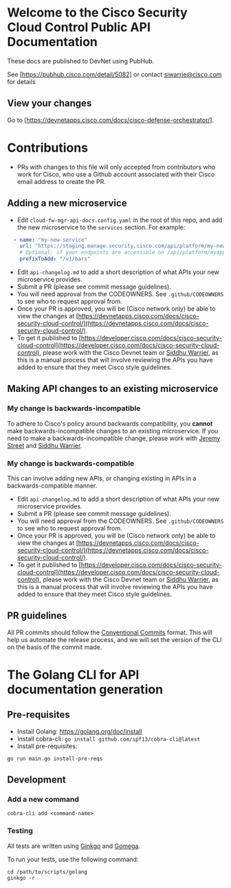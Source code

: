 # Welcome to the Cisco Security Cloud Control Public API Documentation

These docs are published to DevNet using PubHub.

See [https://pubhub.cisco.com/detail/5082] or contact siwarrie@cisco.com for details

## View your changes

Go to [https://devnetapps.cisco.com/docs/cisco-defense-orchestrator/].

# Contributions

- PRs with changes to this file will only accepted from contributors who work for Cisco, who use
  a Github account associated with their Cisco email address to create the PR.

## Adding a new microservice

- Edit `cloud-fw-mgr-api-docs.config.yaml` in the root of this repo, and add the new microservice to
  the `services` section. For example:

```yaml
  - name: "my-new-service"
    url: "https://staging.manage.security.cisco.com/api/platform/my-new-service/v3/api-docs.yaml"
    # Optional: if your endpoints are accessible on /api/platform/myapp/foos, but the public-api-gateway makes them available on /api/rest/v1/bars/foos, you should specify /v1/bars as the prefix. Start with a /, and no trailing slashes.
    prefixToAdd: "/v1/bars"
```
- Edit `api-changelog.md` to add a short description of what APIs your new microservice provides.
- Submit a PR (please see commit message guidelines).
- You will need approval from the CODEOWNERS. See `.github/CODEOWNERS` to see who to request
  approval from.
- Once your PR is approved, you will be (Cisco network only) be able to view the changes at
  [https://devnetapps.cisco.com/docs/cisco-security-cloud-control/](https://devnetapps.cisco.com/docs/cisco-security-cloud-control/).
- To get it published to [https://developer.cisco.com/docs/cisco-security-cloud-control](https://developer.cisco.com/docs/cisco-security-cloud-control),
  please work with the Cisco Devnet team or [Siddhu Warrier](mailto:siwarrie@cisco.com), as this is a manual process that will involve reviewing the APIs you have added to ensure
  that they meet Cisco style guidelines.

## Making API changes to an existing microservice

### My change is backwards-incompatible

To adhere to Cisco's policy around backwards compatibility, you **cannot** make backwards-incompatible changes to an existing microservice.
If you need to make a backwards-incompatible change, please work with [Jeremy Street](mailto:jerestre@cisco.com) and [Siddhu Warrier](mailto:siwarrie@cisco.com).

### My change is backwards-compatible

This can involve adding new APIs, or changing existing in APIs in a backwards-compatible manner.

- Edit `api-changelog.md` to add a short description of what APIs your new microservice provides.
- Submit a PR (please see commit message guidelines).
- You will need approval from the CODEOWNERS. See `.github/CODEOWNERS` to see who to request
  approval from.
- Once your PR is approved, you will be (Cisco network only) be able to view the changes at
  [https://devnetapps.cisco.com/docs/cisco-security-cloud-control/](https://devnetapps.cisco.com/docs/cisco-security-cloud-control/).
- To get it published to [https://developer.cisco.com/docs/cisco-security-cloud-control](https://developer.cisco.com/docs/cisco-security-cloud-control),
  please work with the Cisco Devnet team or [Siddhu Warrier](mailto:siwarrie@cisco.com), as this is a manual process that will involve reviewing the APIs you have added to ensure
  that they meet Cisco style guidelines.

## PR guidelines

All PR commits should follow
the [Conventional Commits](https://www.conventionalcommits.org/en/v1.0.0/) format.
This will help us automate the release process, and we will set the version of the CLI on the basis
of the commit made.

# The Golang CLI for API documentation generation

## Pre-requisites

- Install Golang: https://golang.org/doc/install
- Install cobra-cli: `go install github.com/spf13/cobra-cli@latest`
- Install pre-requisites:

```shell
go run main.go install-pre-reqs
```

## Development

### Add a new command

```shell
cobra-cli add <command-name>
```

### Testing

All tests are written using [Ginkgo](https://github.com/onsi/ginkgo)
and [Gomega](https://github.com/onsi/gomega).

To run your tests, use the following command:

```shell
cd /path/to/scripts/golang
ginkgo -r
```